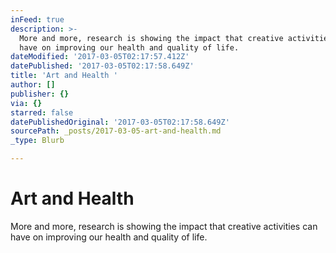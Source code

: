 ```yaml
---
inFeed: true
description: >-
  More and more, research is showing the impact that creative activities can
  have on improving our health and quality of life. 
dateModified: '2017-03-05T02:17:57.412Z'
datePublished: '2017-03-05T02:17:58.649Z'
title: 'Art and Health '
author: []
publisher: {}
via: {}
starred: false
datePublishedOriginal: '2017-03-05T02:17:58.649Z'
sourcePath: _posts/2017-03-05-art-and-health.md
_type: Blurb

---
```

# Art and Health 

More and more, research is showing the impact that creative activities can have on improving our health and quality of life.